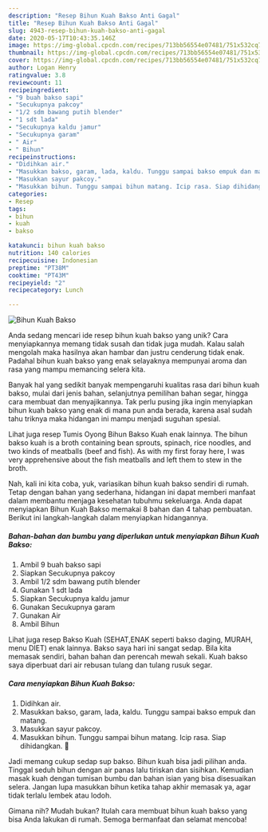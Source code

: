 ```yaml
---
description: "Resep Bihun Kuah Bakso Anti Gagal"
title: "Resep Bihun Kuah Bakso Anti Gagal"
slug: 4943-resep-bihun-kuah-bakso-anti-gagal
date: 2020-05-17T10:43:35.146Z
image: https://img-global.cpcdn.com/recipes/713bb56554e07481/751x532cq70/bihun-kuah-bakso-foto-resep-utama.jpg
thumbnail: https://img-global.cpcdn.com/recipes/713bb56554e07481/751x532cq70/bihun-kuah-bakso-foto-resep-utama.jpg
cover: https://img-global.cpcdn.com/recipes/713bb56554e07481/751x532cq70/bihun-kuah-bakso-foto-resep-utama.jpg
author: Logan Henry
ratingvalue: 3.8
reviewcount: 11
recipeingredient:
- "9 buah bakso sapi"
- "Secukupnya pakcoy"
- "1/2 sdm bawang putih blender"
- "1 sdt lada"
- "Secukupnya kaldu jamur"
- "Secukupnya garam"
- " Air"
- " Bihun"
recipeinstructions:
- "Didihkan air."
- "Masukkan bakso, garam, lada, kaldu. Tunggu sampai bakso empuk dan matang."
- "Masukkan sayur pakcoy."
- "Masukkan bihun. Tunggu sampai bihun matang. Icip rasa. Siap dihidangkan. 🤤"
categories:
- Resep
tags:
- bihun
- kuah
- bakso

katakunci: bihun kuah bakso 
nutrition: 140 calories
recipecuisine: Indonesian
preptime: "PT38M"
cooktime: "PT43M"
recipeyield: "2"
recipecategory: Lunch

---
```



![Bihun Kuah Bakso](https://img-global.cpcdn.com/recipes/713bb56554e07481/751x532cq70/bihun-kuah-bakso-foto-resep-utama.jpg)

Anda sedang mencari ide resep bihun kuah bakso yang unik? Cara menyiapkannya memang tidak susah dan tidak juga mudah. Kalau salah mengolah maka hasilnya akan hambar dan justru cenderung tidak enak. Padahal bihun kuah bakso yang enak selayaknya mempunyai aroma dan rasa yang mampu memancing selera kita.

Banyak hal yang sedikit banyak mempengaruhi kualitas rasa dari bihun kuah bakso, mulai dari jenis bahan, selanjutnya pemilihan bahan segar, hingga cara membuat dan menyajikannya. Tak perlu pusing jika ingin menyiapkan bihun kuah bakso yang enak di mana pun anda berada, karena asal sudah tahu triknya maka hidangan ini mampu menjadi suguhan spesial.

Lihat juga resep Tumis Oyong Bihun Bakso Kuah enak lainnya. The bihun bakso kuah is a broth containing bean sprouts, spinach, rice noodles, and two kinds of meatballs (beef and fish). As with my first foray here, I was very apprehensive about the fish meatballs and left them to stew in the broth.


Nah, kali ini kita coba, yuk, variasikan bihun kuah bakso sendiri di rumah. Tetap dengan bahan yang sederhana, hidangan ini dapat memberi manfaat dalam membantu menjaga kesehatan tubuhmu sekeluarga. Anda dapat menyiapkan Bihun Kuah Bakso memakai 8 bahan dan 4 tahap pembuatan. Berikut ini langkah-langkah dalam menyiapkan hidangannya.

<!--inarticleads1-->

##### Bahan-bahan dan bumbu yang diperlukan untuk menyiapkan Bihun Kuah Bakso:

1. Ambil 9 buah bakso sapi
1. Siapkan Secukupnya pakcoy
1. Ambil 1/2 sdm bawang putih blender
1. Gunakan 1 sdt lada
1. Siapkan Secukupnya kaldu jamur
1. Gunakan Secukupnya garam
1. Gunakan  Air
1. Ambil  Bihun


Lihat juga resep Bakso Kuah (SEHAT,ENAK seperti bakso daging, MURAH, menu DIET) enak lainnya. Bakso saya hari ini sangat sedap. Bila kita memasak sendiri, bahan bahan dan perencah mewah sekali. Kuah bakso saya diperbuat dari air rebusan tulang dan tulang rusuk segar. 

<!--inarticleads2-->

##### Cara menyiapkan Bihun Kuah Bakso:

1. Didihkan air.
1. Masukkan bakso, garam, lada, kaldu. Tunggu sampai bakso empuk dan matang.
1. Masukkan sayur pakcoy.
1. Masukkan bihun. Tunggu sampai bihun matang. Icip rasa. Siap dihidangkan. 🤤


Jadi memang cukup sedap sup bakso. Bihun kuah bisa jadi pilihan anda. Tinggal seduh bihun dengan air panas lalu tiriskan dan sisihkan. Kemudian masak kuah dengan tumisan bumbu dan bahan isian yang bisa disesuaikan selera. Jangan lupa masukkan bihun ketika tahap akhir memasak ya, agar tidak terlalu lembek atau lodoh. 

Gimana nih? Mudah bukan? Itulah cara membuat bihun kuah bakso yang bisa Anda lakukan di rumah. Semoga bermanfaat dan selamat mencoba!

